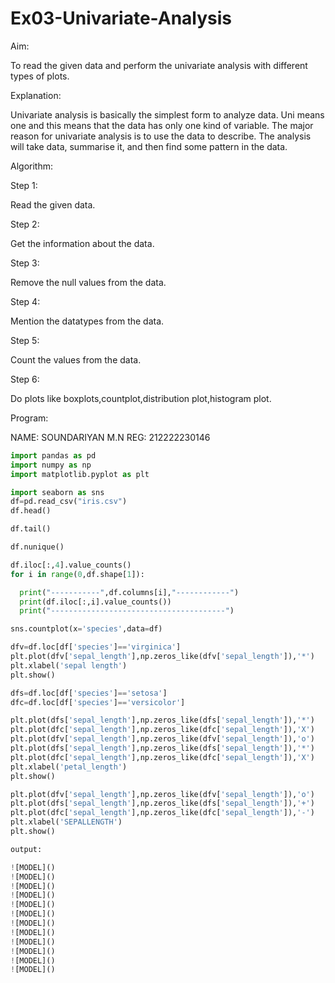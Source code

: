 # Ex03-Univariate-Analysis

Aim:

To read the given data and perform the univariate analysis with different types of plots.

Explanation:

Univariate analysis is basically the simplest form to analyze data. Uni means one and this means that the data has only one kind of variable. The major reason for univariate analysis is to use the data to describe. The analysis will take data, summarise it, and then find some pattern in the data.

Algorithm:

Step 1:

Read the given data.

Step 2:

Get the information about the data.

Step 3:

Remove the null values from the data.

Step 4:

Mention the datatypes from the data.

Step 5:

Count the values from the data.

Step 6:

Do plots like boxplots,countplot,distribution plot,histogram plot.

Program:

NAME: SOUNDARIYAN M.N
REG: 212222230146

```python
import pandas as pd
import numpy as np
import matplotlib.pyplot as plt

import seaborn as sns
df=pd.read_csv("iris.csv")
df.head()

df.tail()

df.nunique()

df.iloc[:,4].value_counts()
for i in range(0,df.shape[1]):

  print("-----------",df.columns[i],"------------")
  print(df.iloc[:,i].value_counts())
  print("---------------------------------------")

sns.countplot(x='species',data=df)

dfv=df.loc[df['species']=='virginica']
plt.plot(dfv['sepal_length'],np.zeros_like(dfv['sepal_length']),'*')
plt.xlabel('sepal length')
plt.show()

dfs=df.loc[df['species']=='setosa']
dfc=df.loc[df['species']=='versicolor']

plt.plot(dfs['sepal_length'],np.zeros_like(dfs['sepal_length']),'*')
plt.plot(dfc['sepal_length'],np.zeros_like(dfc['sepal_length']),'X')
plt.plot(dfv['sepal_length'],np.zeros_like(dfv['sepal_length']),'o')
plt.plot(dfs['sepal_length'],np.zeros_like(dfs['sepal_length']),'*')
plt.plot(dfc['sepal_length'],np.zeros_like(dfc['sepal_length']),'X')
plt.xlabel('petal_length')
plt.show()

plt.plot(dfv['sepal_length'],np.zeros_like(dfv['sepal_length']),'o')
plt.plot(dfs['sepal_length'],np.zeros_like(dfs['sepal_length']),'+')
plt.plot(dfc['sepal_length'],np.zeros_like(dfc['sepal_length']),'-')
plt.xlabel('SEPALLENGTH')
plt.show()

output:

![MODEL]()
![MODEL]()
![MODEL]()
![MODEL]()
![MODEL]()
![MODEL]()
![MODEL]()
![MODEL]()
![MODEL]()
![MODEL]()
![MODEL]()
![MODEL]()
